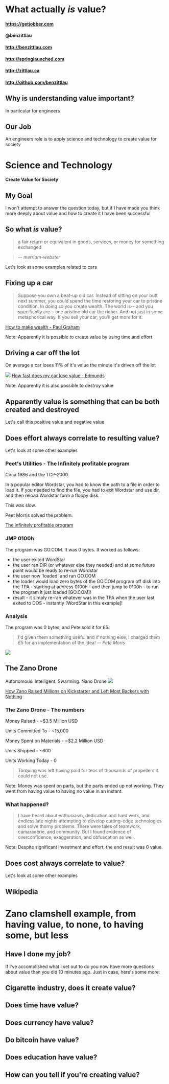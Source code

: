 # What actually *is* value?
#### https://getjobber.com
#### @benzittlau
#### http://benzittlau.com
#### http://springlaunched.com
#### http://zittlau.ca
#### http://github.com/benzittlau



## Why is understanding value important?
In particular for engineers


## Our Job
An engineers role is to apply science and technology to create value for society


# Science and Technology
#### Create Value for Society


## My Goal
I won't attempt to answer the question today, but if I have made you think more deeply about value and how to create it I have been successful



## So what *is* value?
> a fair return or equivalent in goods, services, or money for something exchanged

> -- <cite>merriam-webster</cite>

Let's look at some examples related to cars


## Fixing up a car
> Suppose you own a beat-up old car. Instead of sitting on your butt next summer, you could spend the time restoring your car to pristine condition. In doing so you create wealth. The world is-- and you specifically are-- one pristine old car the richer. And not just in some metaphorical way. If you sell your car, you'll get more for it.

[How to make wealth - Paul Graham](http://paulgraham.com/wealth.html)

Note:
Apparently it is possible to create value by using time and effort


## Driving a car off the lot
On average a car loses 11% of it's value the minute it's driven off the lot

![](img/civic.jpg)
[How fast does my car lose value - Edmunds](http://www.edmunds.com/car-buying/how-fast-does-my-new-car-lose-value-infographic.html)

Note:
Apparently it is also possible to destroy value


## Apparently value is something that can be both created and destroyed
Let's call this positive value and negative value



## Does effort always correlate to resulting value?
Let's look at some other examples


### Peet's Utilities - The Infinitely profitable program
Circa 1986 and the TCP-2000

In a popular editor Wordstar, you had to know the path to a file in order to load it.  If you needed to find the file, you had to exit Wordstar and use dir, and then reload Wordstar form a floppy disk.

This was slow.

Peet Morris solved the problem.

[The infinitely profitable program](http://peetm.com/blog/?p=55)


### JMP 0100h
The program was GO.COM.  It was 0 bytes.  It worked as follows:

* the user exited WordStar
* the user ran DIR (or whatever else they needed) and at some future point would be ready to re-run Wordstar
* the user now 'loaded' and ran GO.COM
* the loader would load zero bytes of the GO.COM program off disk into the TPA - starting at address 0100h - and then jump to 0100h - to run the program it just loaded [GO.COM]!
* result - it simply re-ran whatever was in the TPA when the user last exited to DOS - instantly [WordStar in this example]!


### Analysis
The program was 0 bytes, and Pete sold it for &pound;5.

> I'd given them something useful and if nothing else, I charged them &pound;5 for an implementation of the idea!
> -- <cite>Pete Moris</cite>

![](img/peetsutils1.jpg)


## The Zano Drone
Autonomous. Intelligent. Swarming. Nano Drone
![](img/zano-kickstarter.jpg)

[How Zano Raised Millions on Kickstarter and Left Most Backers with Nothing](https://medium.com/kickstarter/how-zano-raised-millions-on-kickstarter-and-left-backers-with-nearly-nothing-85c0abe4a6cb#.oqhxqob5z)


### The Zano Drone - The numbers
Money Raised - ~$3.5 Million USD

Units Committed To - ~15,000

Money Spent on Materials - ~$2.2 Million USD

Units Shipped - ~600

Units Working Today - 0

>Torquing was left having paid for tens of thousands of propellers it could not use.

Note:
Money was spent on parts, but the parts ended up not working.  They went from having value to having no value in an instant.


### What happened?
>I have heard about enthusiasm, dedication and hard work, and endless late nights attempting to develop cutting-edge technologies and solve thorny problems. There were tales of teamwork, camaraderie, and community. But I found evidence of overconfidence, exaggeration, and obfuscation as well.

Note:
Despite significant investment and effort, the end result was 0 value.



## Does cost always correlate to value?
Let's look at some other examples


## Wikipedia


# Zano clamshell example, from having value, to none, to having some, but less



## Have I done my job?
If I've accomplished what I set out to do you now have more questions about value than you did 10 minutes ago.  Just in case, here's some more:


## Cigarette industry, does it create value?


## Does time have value?


## Does currency have value?


## Do bitcoin have value?


## Does education have value?


## How can you tell if you're creating value?
